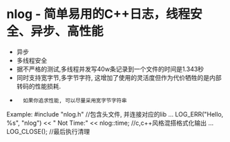 # nlog - 简单易用的C++日志，线程安全、异步、高性能

* 异步
* 多线程安全
* 据不严格的测试,多线程并发写40w条记录到一个文件的时间是1.343秒
* 同时支持宽字节,多字节字符, 这增加了使用的灵活度但作为代价牺牲的是内部转码的性能损耗.
*       如果你追求性能, 可以尽量采用宽字节字符串

Example:
#include "nlog.h"                                             //包含头文件, 并连接对应的lib
...
LOG_ERR("Hello, %s", "nlog") << " Not Time:" << nlog::time;   //c,c++风格混搭格式化输出
...
LOG_CLOSE();                                                  //最后执行清理